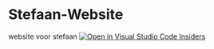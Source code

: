 # Stefaan-Website
website voor stefaan
[![Open in Visual Studio Code Insiders](assets/open-in-vscode-insiders.svg)](https://github.com/JensDeLeersnyderPXL/Stefaan-Website)
